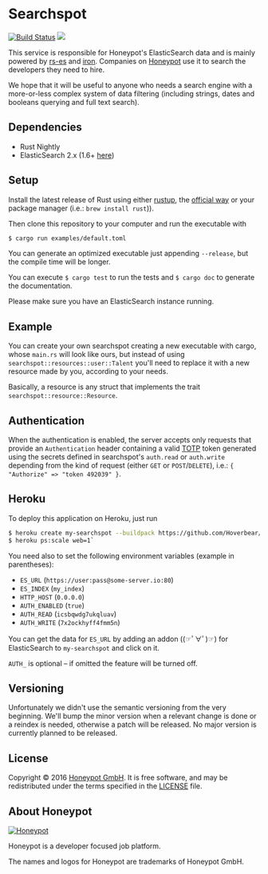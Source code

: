 Searchspot
==========
[![Build Status](https://api.travis-ci.org/honeypotio/searchspot.svg?branch=master)](https://travis-ci.org/honeypotio/searchspot)
[![](https://meritbadge.herokuapp.com/searchspot)](https://crates.io/crates/searchspot)

This service is responsible for Honeypot's ElasticSearch data and is mainly powered by [rs-es](https://github.com/benashford/rs-es) and [iron](https://github.com/iron/iron).
Companies on [Honeypot](https://www.honeypot.io/pages/how_does_it_work?utm_source=searchspot) use it to search the developers they need to hire.

We hope that it will be useful to anyone who needs a search engine with a more-or-less complex system of data filtering
(including strings, dates and booleans querying and full text search).

Dependencies
------------
* Rust Nightly
* ElasticSearch 2.x (1.6+ [here](https://github.com/honeypotio/searchspot/tree/es-1.6))

Setup
-----
Install the latest release of Rust using either [rustup](https://www.rustup.rs), the [official way](https://www.rust-lang.org/downloads.html)
or your package manager (i.e.: `brew install rust`)).

Then clone this repository to your computer and run the executable with

```sh
$ cargo run examples/default.toml
````

You can generate an optimized executable just appending `--release`, but the compile time will be longer.

You can execute `$ cargo test` to run the tests and `$ cargo doc` to generate the documentation.

Please make sure you have an ElasticSearch instance running.

Example
-------
You can create your own searchspot creating a new executable with cargo, whose `main.rs` will look like ours, but instead of
using `searchspot::resources::user::Talent` you'll need to replace it with a new resource made by you, according to your needs.

Basically, a resource is any struct that implements the trait `searchspot::resource::Resource`.

Authentication
--------------
When the authentication is enabled, the server accepts only requests that provide an `Authentication` header containing a valid
[TOTP](https://en.wikipedia.org/wiki/HMAC-based_One-time_Password_Algorithm) token generated using the secrets defined in searchspot's
`auth.read` or `auth.write` depending from the kind of request (either `GET` or `POST`/`DELETE`), i.e.: `{ "Authorize" => "token 492039" }`.

Heroku
------
To deploy this application on Heroku, just run

```sh
$ heroku create my-searchspot --buildpack https://github.com/Hoverbear/heroku-buildpack-rust
$ heroku ps:scale web=1`
```

You need also to set the following environment variables (example in parentheses):

- `ES_URL` (`https://user:pass@some-server.io:80`)
- `ES_INDEX` (`my_index`)
- `HTTP_HOST` (`0.0.0.0`)
- `AUTH_ENABLED` (`true`)
- `AUTH_READ` (`icsbqwdg7ukqluav`)
- `AUTH_WRITE` (`7x2ockhyff4fmm5n`)

You can get the data for `ES_URL` by adding an addon ((☞ﾟ∀ﾟ)☞) for ElasticSearch to `my-searchspot` and click on it.

`AUTH_` is optional – if omitted the feature will be turned off.

Versioning
----------
Unfortunately we didn't use the semantic versioning from the very beginning. We'll bump the minor version
when a relevant change is done or a reindex is needed, otherwise a patch will be released. No major version
is currently planned to be released.

License
-------
Copyright © 2016 [Honeypot GmbH](https://www.honeypot.io/?utm_source=searchspot).
It is free software, and may be redistributed under the terms specified in the [LICENSE](/LICENSE) file.

About Honeypot
--------------
[![Honeypot](https://www.honeypot.io/logo.png)](https://www.honeypot.io/?utm_source=searchspot)

Honeypot is a developer focused job platform.

The names and logos for Honeypot are trademarks of Honeypot GmbH.
